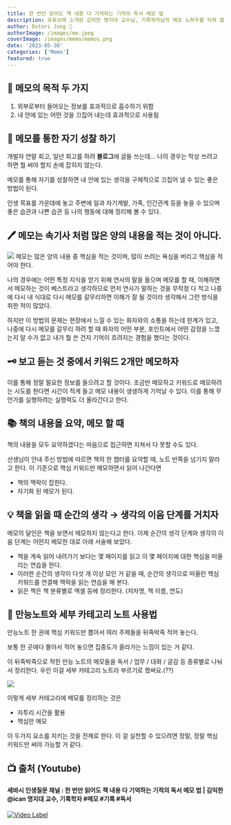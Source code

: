 ```yaml
---
title: 한 번만 읽어도 책 내용 다 기억하는 기적의 독서 메모 법
description: 유튜브에 소개된 김익한 명지대 교수님, 기록학자님의 메모 노하우를 익혀 봅니다.
author: Dotori Jung 🌰
authorImage: /images/me.jpeg
coverImage: /images/memo/memos.png
date: '2023-05-30'
categories: ['Memo']
featured: true
---
```


## 📝 메모의 목적 두 가지

1. 외부로부터 들어오는 정보를 효과적으로 흡수하기 위함
2. 내 안에 있는 어떤 것을 끄집어 내는데 효과적으로 사용됨

## 🙏 메모를 통한 자기 성찰 하기

개발자 연말 회고, 일년 회고를 하려 **블로그**에 글들 쓰는데… 나의 경우는 막상 쓰려고 하면 뭘 써야 할지 손에 잡히지 않는다.

메모를 통해 자기를 성찰하면 내 안에 있는 생각을 구체적으로 끄집어 낼 수 있는 좋은 방법이 된다.

인생 목표를 가운데에 놓고 주변에 일과 자기계발, 가족, 인간관계 등을 놓을 수 있으며 좋은 습관과 나쁜 습관 등 나의 행동에 대해 정리해 볼 수 있다.

## 🖊️ 메모는 속기사 처럼 많은 양의 내용을 적는 것이 아니다.

![](https://pbs.twimg.com/media/C1d0uNjVQAAY-5R?format=jpg&name=small)
메모는 많은 양의 내용 중 핵심을 적는 것이며, 많이 쓰려는 욕심을 버리고 핵심을 적어야 한다.

나의 경우에는 어떤 특정 지식을 얻기 위해 연사의 말을 들으며 메모를 할 때, 이해하면서 메모하는 것이 베스트라고 생각하므로 먼저 연사가 말하는 것을 무작정 다 적고 나중에 다시 내 식대로 다시 메모를 갈무리하면 이해가 잘 될 것이라 생각해서 그런 방식을 취한 적이 많았다.

하지만 이 방법의 문제는 현장에서 느낄 수 있는 화자와의 소통을 하는데 한계가 있고, 나중에 다시 메모를 갈무리 하려 할 때 화자의 어떤 부분, 포인트에서 어떤 감정을 느꼈는지 알 수가 없고 내가 뭘 쓴 건지 기억이 흐려지는 경험을 했다는 것이다.

## 🗝️ 보고 듣는 것 중에서 키워드 2개만 메모하자

이를 통해 정말 필요한 정보를 들으려고 할 것이다. 조금만 메모하고 키워드로 메모하려는 시도를 한다면 시간이 적게 들고 메모 내용이 생생하게 기억날 수 있다. 이를 통해 무언가를 실행하려는 실행력도 더 올라간다고 한다.

## 📚 책의 내용을 요약, 메모 할 때

책의 내용을 모두 요약하겠다는 마음으로 접근하면 지쳐서 다 못할 수도 있다.

선생님이 안내 주신 방법에 따르면 책의 한 챕터를 요약할 때, 노트 반쪽을 넘기지 말라고 한다. 이 기준으로 핵심 키워드만 메모하면서 읽어 나간다면

- 책의 맥락이 잡힌다.
- 자기화 된 메모가 된다.

## 💡 책을 읽을 때 순간의 생각 → 생각의 이음 단계를 거치자

메모의 달인은 책을 보면서 메모하지 않는다고 한다. 이제 순간의 생각 단계와 생각의 이음 단계는 어떤지 메모한 대로 아래 서술해 보았다.

- 책을 계속 읽어 내려가기 보다는 몇 페이지를 읽고 이 몇 페이지에 대한 핵심을 떠올리는 연습을 한다.
- 이러한 순간의 생각이 다섯 개 이상 모인 거 같을 때, 순간의 생각으로 떠올린 핵심 키워드를 연결해 맥락을 읽는 연습을 해 본다.
- 읽은 책은 책 분류별로 엑셀 등에 정리한다. (저자명, 책 이름, 연도)

## 👑 만능노트와 세부 카테고리 노트 사용법

만능노트 한 권에 핵심 키워드만 뽑아서 여러 주제들을 뒤죽박죽 적어 놓는다.

보통 한 곳에다 몰아서 적어 놓으면 집중도가 올라가는 느낌이 있는 거 같다.

이 뒤죽박죽으로 적힌 만능 노트의 메모들을 독서 / 업무 / 대화 / 글감 등 종류별로 나눠서 정리한다. 우린 이걸 세부 카테고리 노트라 부르기로 했써요.(??)

![](https://t1.daumcdn.net/cfile/tistory/245B77375572B1D014)

이렇게 세부 카테고리에 메모를 정리하는 것은

- 자투리 시간을 활용
- 핵심만 메모

이 두가지 요소를 지키는 것을 전제로 한다. 이 걸 실천할 수 있으려면 정말, 정말 핵심 키워드만 써야 가능할 거 같다.

## 📺 출처 (Youtube)

#### 세바시 인생질문 채널 : 한 번만 읽어도 책 내용 다 기억하는 기적의 독서 메모 법 | 김익한 @ican 명지대 교수, 기록학자 #메모 #기록 #독서

[![Video Label](https://img.youtube.com/vi/fxdPHw8vhog/0.jpg)](https://youtu.be/fxdPHw8vhog)
